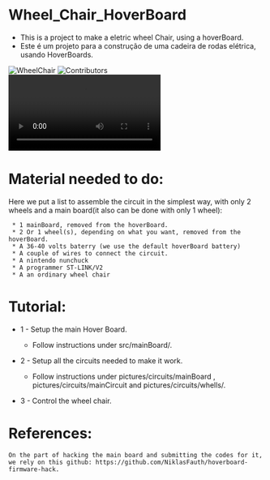 # Wheel_Chair_HoverBoard
  * This is a project to make a eletric wheel Chair, using a hoverBoard.
  * Este é um projeto para a construção de uma cadeira de rodas elétrica, usando HoverBoards.
  
  ![WheelChair](https://github.com/arcanjolevi/Wheel_Chair_HoverBoard/blob/master/pictures/wheelChair/wheelChair1.jpeg)
  ![Contributors](https://github.com/arcanjolevi/Wheel_Chair_HoverBoard/blob/master/pictures/contributors.jpeg)  
  ![WheelChairVideo](https://github.com/arcanjolevi/Wheel_Chair_HoverBoard/blob/master/Videos/whaeel_chair_demonstration.mp4)
  
# Material needed to do:
   
   Here we put a list to assemble the circuit in the simplest way, 
     with only 2 wheels and a main board(it also can be done with only 1 wheel):
     
     * 1 mainBoard, removed from the hoverBoard.
     * 2 Or 1 wheel(s), depending on what you want, removed from the hoverBoard.
     * A 36-40 volts baterry (we use the default hoverBoard battery)
     * A couple of wires to connect the circuit.
     * A nintendo nunchuck
     * A programmer ST-LINK/V2
     * A an ordinary wheel chair

# Tutorial:
   
   * 1 - Setup the main Hover Board.
   
      * Follow instructions under src/mainBoard/.     
      
   * 2 - Setup all the circuits needed to make it work.
   
      * Follow instructions under pictures/circuits/mainBoard , pictures/circuits/mainCircuit and
        pictures/circuits/whells/.  
   
   * 3 - Control the wheel chair.
   
   # References:
   
    On the part of hacking the main board and submitting the codes for it, 
    we rely on this github: https://github.com/NiklasFauth/hoverboard-firmware-hack.
